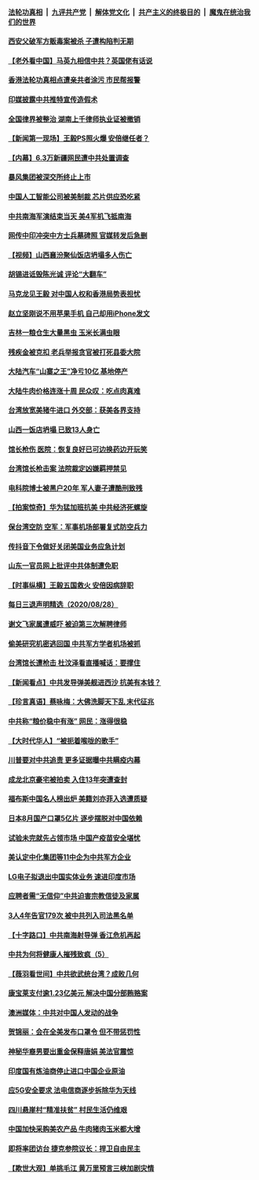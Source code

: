 

####  [法轮功真相](../../../../basic/blob/master/README.md?t=08300831) &nbsp;|&nbsp; [九评共产党](../../../../9ping.md/blob/master/README.md?t=08300831) &nbsp;|&nbsp; [解体党文化](../../../../jtdwh.md/blob/master/README.md?t=08300831)  &nbsp;|&nbsp; [共产主义的终极目的](../../../../gczydzjmd.md/blob/master/README.md?t=08300831) &nbsp;|&nbsp; [魔鬼在统治我们的世界](../../../../mgztzwmdsj.md/blob/master/README.md?t=08300831) 

#### [西安父破军方贩毒案被杀 子遭构陷判无期](../pages/nsc413/n12366855.md?t=08300831) 

#### [【老外看中国】马英九相信中共？英国佬有话说](../pages/nsc413/n12366746.md?t=08300831) 

#### [香港法轮功真相点遭亲共者涂污 市民帮报警](../pages/nsc413/n12366747.md?t=08300831) 

#### [印媒披露中共推特宣传造假术](../pages/nsc413/n12366691.md?t=08300831) 

#### [全国律界被整治 湖南上千律师执业证被撤销](../pages/nsc413/n12366639.md?t=08300831) 

#### [【新闻第一现场】王毅PS照火爆 安倍继任者？](../pages/nsc413/n12366125.md?t=08300831) 

#### [【内幕】6.3万新疆网民遭中共处置调查](../pages/nsc413/n12358317.md?t=08300831) 

#### [暴风集团被深交所终止上市](../pages/nsc413/n12366621.md?t=08300831) 

#### [中国人工智能公司被美制裁 芯片供应恐吃紧](../pages/nsc413/n12366668.md?t=08300831) 

#### [中共南海军演结束当天 美4军机飞抵南海](../pages/nsc413/n12366471.md?t=08300831) 

#### [网传中印冲突中方士兵墓碑照 官媒转发后急删](../pages/nsc413/n12366327.md?t=08300831) 

#### [【视频】山西襄汾聚仙饭店坍塌多人伤亡](../pages/nsc413/n12366421.md?t=08300831) 

#### [胡锡进诋毁陈光诚 评论“大翻车”](../pages/nsc413/n12366374.md?t=08300831) 

#### [马克龙见王毅 对中国人权和香港局势表担忧](../pages/nsc413/n12366218.md?t=08300831) 

#### [赵立坚刚说不用苹果手机 自己却用iPhone发文](../pages/nsc413/n12366223.md?t=08300831) 

#### [吉林一粮仓生大量黑虫 玉米长满虫眼](../pages/nsc413/n12366081.md?t=08300831) 

#### [残疾金被克扣 老兵举报贪官被打死县委大院](../pages/nsc413/n12366059.md?t=08300831) 

#### [大陆汽车“山寨之王”净亏10亿 基地停产](../pages/nsc413/n12366095.md?t=08300831) 

#### [大陆牛肉价格连涨十周 民众叹：吃点肉真难](../pages/nsc413/n12365827.md?t=08300831) 


#### [台湾放宽美猪牛进口 外交部：获美各界支持](../pages/nsc413/n12365949.md?t=08300831) 

#### [山西一饭店坍塌 已致13人身亡](../pages/nsc413/n12365964.md?t=08300831) 

#### [馆长枪伤 医院：恢复良好已可边换药边开玩笑](../pages/nsc413/n12365917.md?t=08300831) 

#### [台湾馆长枪击案 法院裁定凶嫌羁押禁见](../pages/nsc413/n12365773.md?t=08300831) 

#### [电科院博士被黑户20年 军人妻子遭酷刑致残](../pages/nsc413/n12365096.md?t=08300831) 

#### [【拍案惊奇】华为猛加班抗美 中共经济死螺旋](../pages/nsc413/n12365852.md?t=08300831) 

#### [保台湾空防 空军：军事机场部署复式防空兵力](../pages/nsc413/n12365671.md?t=08300831) 

#### [传抖音下令做好关闭美国业务应急计划](../pages/nsc413/n12365521.md?t=08300831) 

#### [山东一官员网上批评中共体制遭免职](../pages/nsc413/n12365784.md?t=08300831) 

#### [【时事纵横】王毅五国救火 安倍因病辞职](../pages/nsc413/n12365058.md?t=08300831) 

#### [每日三退声明精选（2020/08/28）](../pages/nsc413/n12365653.md?t=08300831) 

#### [谢文飞家属遭威吓 被迫第三次解聘律师](../pages/nsc413/n12365567.md?t=08300831) 

#### [偷美研究机密逃回国 中共军方学者机场被抓](../pages/nsc413/n12365460.md?t=08300831) 

#### [台湾馆长遭枪击 杜汶泽看直播喊话：要撑住](../pages/nsc413/n12365345.md?t=08300831) 

#### [【新闻看点】中共发导弹美舰进西沙 抗美有本钱？](../pages/nsc413/n12365106.md?t=08300831) 

#### [【珍言真语】蔡咏梅：大佛洗脚天下乱 末代征兆](../pages/nsc413/n12364079.md?t=08300831) 

#### [中共称“粮价稳中有涨” 网民：涨得很稳](../pages/nsc413/n12365363.md?t=08300831) 

#### [【大时代华人】“被扼着喉咙的歌手”](../pages/nsc413/n12365159.md?t=08300831) 

#### [川普要对中共追责 更多证据曝中共瞒疫内幕](../pages/nsc413/n12365093.md?t=08300831) 

#### [成龙北京豪宅被拍卖 入住13年突遭查封](../pages/nsc413/n12365016.md?t=08300831) 

#### [福布斯中国名人榜出炉 美籍刘亦菲入选遭质疑](../pages/nsc413/n12362661.md?t=08300831) 

#### [日本8月国产口罩5亿片 逐步摆脱对中国依赖](../pages/nsc413/n12365145.md?t=08300831) 

#### [试验未完就先占领市场 中国产疫苗安全堪忧](../pages/nsc413/n12365179.md?t=08300831) 

#### [美认定中化集团等11中企为中共军方企业](../pages/nsc413/n12365225.md?t=08300831) 

#### [LG电子拟退出中国实体业务 速进印度市场](../pages/nsc413/n12364955.md?t=08300831) 

#### [应聘者需“无信仰”中共迫害宗教信徒及家属](../pages/nsc413/n12364790.md?t=08300831) 

#### [3人4年告官179次 被中共列入司法黑名单](../pages/nsc413/n12364880.md?t=08300831) 

#### [【十字路口】中共南海射导弹 香江危机再起](../pages/nsc413/n12363113.md?t=08300831) 

#### [中共为何将健康人摧残致疯（5）](../pages/nsc413/n12364056.md?t=08300831) 

#### [【薇羽看世间】中共欲武统台湾？成败几何](../pages/nsc413/n12364956.md?t=08300831) 

#### [康宝莱支付逾1.23亿美元 解决中国分部贿赂案](../pages/nsc413/n12364989.md?t=08300831) 

#### [澳洲媒体：中共对中国人发动的战争](../pages/nsc413/n12359711.md?t=08300831) 

#### [贺锦丽：会在全美发布口罩令 但不带惩罚性](../pages/nsc413/n12364922.md?t=08300831) 

#### [神秘华裔男要出重金保释唐娟 美法官震惊](../pages/nsc413/n12364664.md?t=08300831) 

#### [印度国有炼油商停止进口中国企业原油](../pages/nsc413/n12364492.md?t=08300831) 

#### [应5G安全要求 法电信商逐步拆除华为天线](../pages/nsc413/n12364595.md?t=08300831) 

#### [四川悬崖村“精准扶贫” 村民生活仍维艰](../pages/nsc413/n12364485.md?t=08300831) 

#### [中国加快采购美农产品 牛肉猪肉玉米都大增](../pages/nsc413/n12364424.md?t=08300831) 

#### [即将率团访台 捷克参院议长：捍卫自由民主](../pages/nsc413/n12364214.md?t=08300831) 

#### [【欺世大观】单挑毛江 黄万里预言三峡加剧灾情](../pages/nsc413/n12357101.md?t=08300831) 

